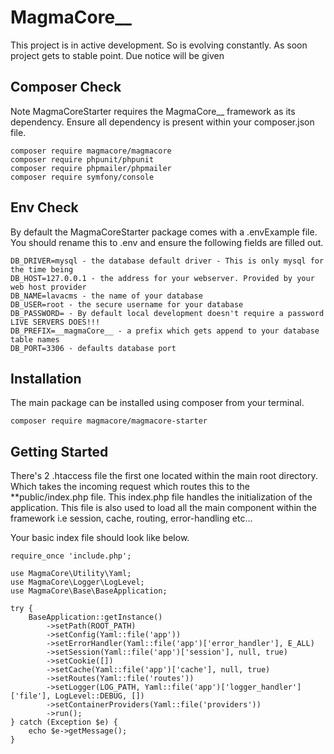 # MagmaCore__
This project is in active development. So is evolving constantly. As soon project gets to stable point. Due notice will be given

## Composer Check
Note MagmaCoreStarter requires the MagmaCore__ framework as its dependency. Ensure all dependency  is present within your composer.json file.

```console
composer require magmacore/magmacore
composer require phpunit/phpunit
composer require phpmailer/phpmailer
composer require symfony/console
```

## Env Check
By default the MagmaCoreStarter package comes with a .envExample file. You should rename this to .env and ensure the following fields are filled out.

```console
DB_DRIVER=mysql - the database default driver - This is only mysql for the time being
DB_HOST=127.0.0.1 - the address for your webserver. Provided by your web host provider
DB_NAME=lavacms - the name of your database
DB_USER=root - the secure username for your database
DB_PASSWORD= - By default local development doesn't require a password LIVE SERVERS DOES!!!
DB_PREFIX=__magmaCore__ - a prefix which gets append to your database table names
DB_PORT=3306 - defaults database port
```

## Installation
The main package can be installed using composer from your terminal.

```console
composer require magmacore/magmacore-starter
```

## Getting Started
There's 2 .htaccess file the first one located within the main root directory. Which takes the incoming request which routes this to the **public/index.php file. This index.php file handles the initialization of the application. This file is also used to load all the main component within the framework i.e session, cache, routing, error-handling etc...

Your basic index file should look like below.

```console
require_once 'include.php';

use MagmaCore\Utility\Yaml;
use MagmaCore\Logger\LogLevel;
use MagmaCore\Base\BaseApplication;

try {
    BaseApplication::getInstance()
        ->setPath(ROOT_PATH)
        ->setConfig(Yaml::file('app'))
        ->setErrorHandler(Yaml::file('app')['error_handler'], E_ALL)
        ->setSession(Yaml::file('app')['session'], null, true)
        ->setCookie([])
        ->setCache(Yaml::file('app')['cache'], null, true)
        ->setRoutes(Yaml::file('routes'))
        ->setLogger(LOG_PATH, Yaml::file('app')['logger_handler']['file'], LogLevel::DEBUG, [])
        ->setContainerProviders(Yaml::file('providers'))
        ->run();
} catch (Exception $e) {
    echo $e->getMessage();
}

```
